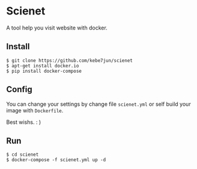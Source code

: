 # Scienet

A tool help you visit website with docker.

## Install

```
$ git clone https://github.com/kebe7jun/scienet
$ apt-get install docker.io
$ pip install docker-compose
```

## Config

You can change your settings by change file `scienet.yml` or self build your image with `Dockerfile`.

Best wishs. : )

## Run

```
$ cd scienet
$ docker-compose -f scienet.yml up -d
```

